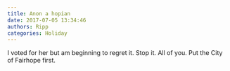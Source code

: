 ```yaml
---
title: Anon a hopian
date: 2017-07-05 13:34:46
authors: Ripp
categories: Holiday
---
```


 I voted for her but am beginning to regret it.  Stop it.  All of you.  Put the City of Fairhope first.